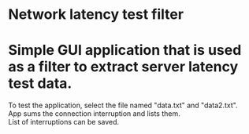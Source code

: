 # Network latency test filter
 
# Simple GUI application that is used as a filter to extract server latency test data.

To test the application, select the file named "data.txt" and "data2.txt".<br>
App sums the connection interruption and lists them.<br>
List of interruptions can be saved.
